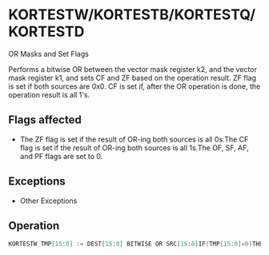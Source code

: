 # KORTESTW/KORTESTB/KORTESTQ/KORTESTD

OR Masks and Set Flags

Performs a bitwise OR between the vector mask register k2, and the vector mask register k1, and sets CF and ZF based on the operation result.
ZF flag is set if both sources are 0x0.
CF is set if, after the OR operation is done, the operation result is all 1's.

## Flags affected

- The ZF flag is set if the result of OR-ing both sources is all 0s.The CF flag is set if the result of OR-ing both sources is all 1s.The OF, SF, AF, and PF flags are set to 0.

## Exceptions

- Other Exceptions

## Operation

```C
KORTESTW TMP[15:0] := DEST[15:0] BITWISE OR SRC[15:0]IF(TMP[15:0]=0)THEN ZF := 1ELSE ZF := 0FI;IF(TMP[15:0]=FFFFh)THEN CF := 1ELSE CF := 0FI;KORTESTB TMP[7:0] := DEST[7:0] BITWISE OR SRC[7:0]IF(TMP[7:0]=0)THEN ZF := 1ELSE ZF := 0FI;IF(TMP[7:0]==FFh)THEN CF := 1ELSE CF := KORTESTQ TMP[63:0] := DEST[63:0] BITWISE OR SRC[63:0]IF(TMP[63:0]=0)THEN ZF := 1ELSE ZF := 0FI;IF(TMP[63:0]==FFFFFFFF_FFFFFFFFh)THEN CF := 1ELSE CF := 0FI;KORTESTD TMP[31:0] := DEST[31:0] BITWISE OR SRC[31:0]IF(TMP[31:0]=0)THEN ZF := 1ELSE ZF := 0FI;IF(TMP[31:0]=FFFFFFFFh)THEN CF := 1ELSE CF := 0FI;Intel C/C++ Compiler Intrinsic EquivalentKORTESTW __mmask16 _mm512_kortest[cz](__mmask16 a, __mmask16 b);
```
